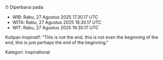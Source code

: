 ⏰ Diperbarui pada:
- WIB: Rabu, 27 Agustus 2025 17.30.17 UTC
- WITA: Rabu, 27 Agustus 2025 18.30.17 UTC
- WIT: Rabu, 27 Agustus 2025 19.30.17 UTC

Kutipan Inspiratif:
"This is not the end, this is not even the beginning of the end, this is just perhaps the end of the beginning."


Kategori: inspirational

